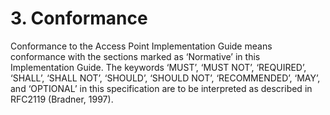 # 3. Conformance 

Conformance to the Access Point Implementation Guide means conformance with the sections marked as ‘Normative’ in this Implementation Guide. 
The keywords ‘MUST’, ‘MUST NOT’, ‘REQUIRED’, ‘SHALL’, ‘SHALL NOT’, ‘SHOULD’, ‘SHOULD NOT’, ‘RECOMMENDED’, ‘MAY’, and ‘OPTIONAL’ in this specification are to be interpreted as described in RFC2119 (Bradner, 1997). 
